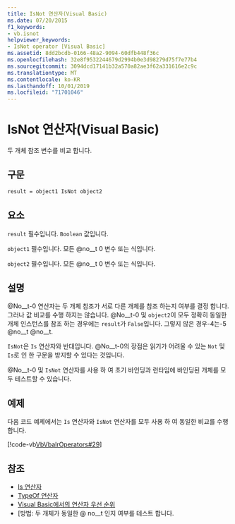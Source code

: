 ```yaml
---
title: IsNot 연산자(Visual Basic)
ms.date: 07/20/2015
f1_keywords:
- vb.isnot
helpviewer_keywords:
- IsNot operator [Visual Basic]
ms.assetid: 8dd2bcdb-0166-48a2-9094-60dfb448f36c
ms.openlocfilehash: 32e8f9532244679d2994b0e3d98279d75f7e77b4
ms.sourcegitcommit: 3094dcd17141b32a570a82ae3f62a331616e2c9c
ms.translationtype: MT
ms.contentlocale: ko-KR
ms.lasthandoff: 10/01/2019
ms.locfileid: "71701046"
---
```

# <a name="isnot-operator-visual-basic"></a>IsNot 연산자(Visual Basic)

두 개체 참조 변수를 비교 합니다.

## <a name="syntax"></a>구문

```vb
result = object1 IsNot object2
```

## <a name="parts"></a>요소
 `result` 필수입니다. `Boolean` 값입니다.

 `object1` 필수입니다. 모든 @no__t 0 변수 또는 식입니다.

 `object2` 필수입니다. 모든 @no__t 0 변수 또는 식입니다.

## <a name="remarks"></a>설명
 @No__t-0 연산자는 두 개체 참조가 서로 다른 개체를 참조 하는지 여부를 결정 합니다. 그러나 값 비교를 수행 하지는 않습니다. @No__t-0 및 `object2`이 모두 정확히 동일한 개체 인스턴스를 참조 하는 경우에는 `result`가 `False`입니다. 그렇지 않은 경우-4는-5 @no__t @no__t.

 `IsNot`은 `Is` 연산자와 반대입니다. @No__t-0의 장점은 읽기가 어려울 수 있는 `Not` 및 `Is`로 인 한 구문을 방지할 수 있다는 것입니다.

 @No__t-0 및 `IsNot` 연산자를 사용 하 여 초기 바인딩과 런타임에 바인딩된 개체를 모두 테스트할 수 있습니다.

## <a name="example"></a>예제
 다음 코드 예제에서는 `Is` 연산자와 `IsNot` 연산자를 모두 사용 하 여 동일한 비교를 수행 합니다.

 [!code-vb[VbVbalrOperators#29](~/samples/snippets/visualbasic/VS_Snippets_VBCSharp/VbVbalrOperators/VB/Class1.vb#29)]

## <a name="see-also"></a>참조

- [Is 연산자](is-operator.md)
- [TypeOf 연산자](typeof-operator.md)
- [Visual Basic에서의 연산자 우선 순위](operator-precedence.md)
- [방법: 두 개체가 동일한 @ no__t 인지 여부를 테스트 합니다.
